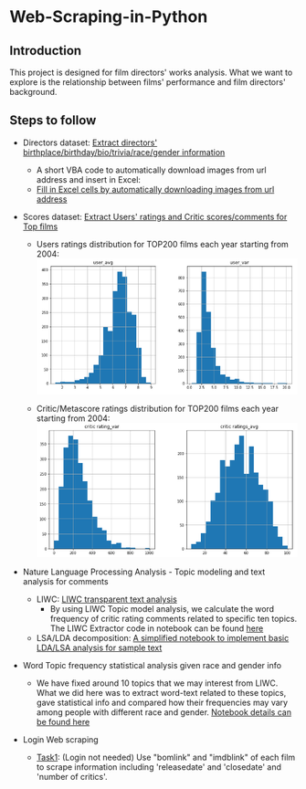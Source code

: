# Web-Scraping-in-Python
## Introduction
This project is designed for film directors' works analysis. What we want to explore is the relationship between films' performance and film directors' background.

## Steps to follow
- Directors dataset: [Extract directors' birthplace/birthday/bio/trivia/race/gender information](https://github.com/MengyaoHuang/Web-Scraping-in-Python/blob/master/web%20scrapping.ipynb)
  - A short VBA code to automatically download images from url address and insert in Excel:
  - [Fill in Excel cells by automatically downloading images from url address](https://github.com/MengyaoHuang/Web-Scraping-in-Python/blob/master/VB%20fill%20in%20images%20through%20downloads.txt)

- Scores dataset: [Extract Users' ratings and Critic scores/comments for Top films](https://github.com/MengyaoHuang/Web-Scraping-in-Python/blob/master/score_scraping.ipynb)
  - Users ratings distribution for TOP200 films each year starting from 2004:
  ![](https://github.com/MengyaoHuang/Web-Scraping-in-Python/blob/master/Users.PNG)
  
  - Critic/Metascore ratings distribution for TOP200 films each year starting from 2004:
  ![](https://github.com/MengyaoHuang/Web-Scraping-in-Python/blob/master/Critics.PNG)
  
 - Nature Language Processing Analysis - Topic modeling and text analysis for comments
    - LIWC: [LIWC transparent text analysis](https://www.cs.cmu.edu/~ylataus/files/TausczikPennebaker2010.pdf)
      - By using LIWC Topic model analysis, we calculate the word frequency of critic rating comments related to specific ten topics. The LIWC Extractor code in notebook can be found [here](https://github.com/MengyaoHuang/Web-Scraping-in-Python/blob/master/LIWC%20implementation.ipynb)
    - LSA/LDA decomposition: [A simplified notebook to implement basic LDA/LSA analysis for sample text](https://github.com/MengyaoHuang/Web-Scraping-in-Python/blob/master/Topic%20model%20analysis.ipynb)
- Word Topic frequency statistical analysis given race and gender info
  - We have fixed around 10 topics that we may interest from LIWC. What we did here was to extract word-text related to these topics, gave statistical info and compared how their frequencies may vary among people with different race and gender. [Notebook details can be found here](https://github.com/MengyaoHuang/Web-Scraping-in-Python/blob/master/Word%20Topic%20frequency%20analysis.ipynb)

- Login Web scraping
  - [Task1](https://github.com/MengyaoHuang/Web-Scraping-in-Python/blob/master/Log%20in%20Task/Data_scraping_log_in_related_task_Section1_.ipynb): (Login not needed) Use "bomlink" and "imdblink" of each film to scrape information including 'releasedate' and 'closedate' and 'number of critics'. 
